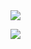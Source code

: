 <img src="https://capsule-render.vercel.app/api?type=waving&color=0%:ffabe1,100%:ffe6f7&height=270&section=header&text=welcome!&fontSize=70" />

<a href="https://www.instagram.com/hh__moa/" target="_blank"><img src="https://img.shields.io/badge/instagram-C689C6?style=flat-square&logo=instagram&logoColor=white"></a>
